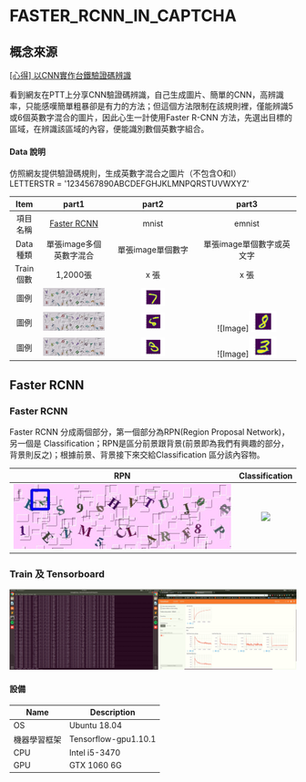 # FASTER_RCNN_IN_CAPTCHA


## 概念來源
[[心得] 以CNN實作台鐵驗證碼辨識](https://www.ptt.cc/bbs/Python/M.1514130793.A.2E1.html)

看到網友在PTT上分享CNN驗證碼辨識，自己生成圖片、簡單的CNN，高辨識率，只能感嘆簡單粗暴卻是有力的方法；但這個方法限制在該規則裡，僅能辨識5或6個英數字混合的圖片，因此心生一計使用Faster R-CNN 方法，先選出目標的區域，在辨識該區域的內容，便能識別數個英數字組合。

#### Data 說明
仿照網友提供驗證碼規則，生成英數字混合之圖片（不包含O和I）<br />
LETTERSTR = '1234567890ABCDEFGHJKLMNPQRSTUVWXYZ' <br />

|Item|part1|part2 |part3|
|:---:|:---:|:---:|:---:|
|項目名稱|[Faster RCNN](#faster-rcnn)|mnist|emnist|
|Data種類|單張image多個英數字混合|單張image單個數字|單張image單個數字或英文字|
|Train個數|1,2000張|x 張|x 張|
|圖例|![Image](./read_img/train01.jpg)|<img src="./read_img/mnist01.jpg" width="30%" heigh="30%">||<img src="./read_img/emnist01.jpg" width="30%" heigh="30%">|
|圖例|![Image](./read_img/train01.jpg)|<img src="./read_img/mnist02.jpg" width="30%" heigh="30%">|![Image]<img src="./read_img/emnist02.jpg" width="30%" heigh="30%">|
|圖例|![Image](./read_img/train01.jpg)|<img src="./read_img/mnist03.jpg" width="30%" heigh="30%">|![Image]<img src="./read_img/emnist03.jpg" width="30%" heigh="30%">|



## Faster RCNN 
### Faster RCNN
  Faster RCNN 分成兩個部分，第一個部分為RPN(Region Proposal Network)，另一個是 Classification；RPN是區分前景跟背景(前景即為我們有興趣的部分，背景則反之)；根據前景、背景接下來交給Classification 區分該內容物。
  
  |RPN|Classification|
  |:---:|:---:|
  |![Image](./read_img/RPN01.gif)|<img src="./read_img/classification01.gif" width="30%" heigh="30%">|
### Train 及 Tensorboard 
  ![Image](./read_img/train_and_tensorboard01.png)


####  設備

|Name|Description|
|----|----|
|OS|Ubuntu 18.04|
|機器學習框架|Tensorflow-gpu1.10.1|
|CPU|Intel i5-3470|
|GPU|GTX 1060 6G|
